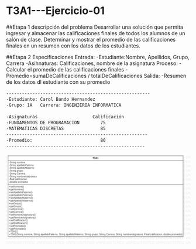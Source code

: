 # T3A1---Ejercicio-01

##Etapa 1 descripción del problema 
Desarrollar una solución que permita ingresar y almacenar las calificaciones finales de todos los alumnos de un salón de clase. Determinar y mostrar el promedio de las calificaciones finales en un resumen con los datos de los estudiantes.

##Etapa 2 Especificaciones
Entrada:
  -Estudiante:Nombre, Apellidos, Grupo, Carrera
  -Asihnaturas: Calificaciones, nombre de la asignatura 
  Proceso: 
  -Calcular el promedio de las calificaciones finales
  -Promedio=sumaDeCalificaciones / totalDeCalificaciones
  Salida:
  -Resumen de los datos dl estudiante con su promedio 
  
  ~~~
  -------------------------------------------------------
  -Estudiante: Carol Bando Hernandez
  -Grupo: 1A   Carrera: INGENIERIA INFORMATICA
  
  -Asignaturas                     Calificación
  -FUNDAMENTOS DE PROGRAMACION        75
  -MATEMATICAS DISCRETAS              85
  ------------------------------------------------------
  -Promedio:                          80
  -----------------------------------------------------
~~~


![](https://github.com/carolbandoher/T3A1---Ejercicio-01/blob/main/Estudiante.png)
